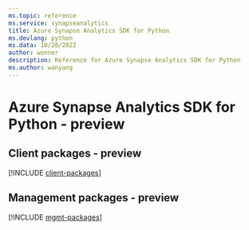 ```yaml
---
ms.topic: reference
ms.service: synapseanalytics
title: Azure Synapse Analytics SDK for Python
ms.devlang: python
ms.data: 10/28/2022
author: wonner
description: Reference for Azure Synapse Analytics SDK for Python
ms.author: wanyang
---
```

# Azure Synapse Analytics SDK for Python - preview

## Client packages - preview
[!INCLUDE [client-packages](synapse-analytics-client-index.md)]
## Management packages - preview
[!INCLUDE [mgmt-packages](synapse-analytics-mgmt-index.md)]